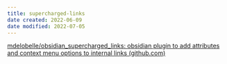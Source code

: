 ```yaml
---
title: supercharged-links
date created: 2022-06-09
date modified: 2022-07-05
---
```


[mdelobelle/obsidian_supercharged_links: obsidian plugin to add attributes and context menu options to internal links (github.com)](https://github.com/mdelobelle/obsidian_supercharged_links)
